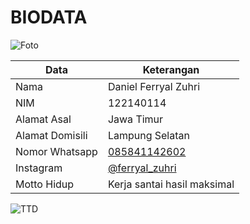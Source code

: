 # BIODATA

![Foto](114_foto.jpg)

| Data            | Keterangan |
| --------------- | ------------- |
| Nama            | Daniel Ferryal Zuhri |
| NIM             | 122140114 |
| Alamat Asal     | Jawa Timur |
| Alamat Domisili | Lampung Selatan |
| Nomor Whatsapp  | [085841142602](https://wa.me/+6285841142602) |
| Instagram       | [@ferryal_zuhri](https://instagram.com/ferryal_zuhri) |
| Motto Hidup     | Kerja santai hasil maksimal |

![TTD](114_ttd.jpg)

